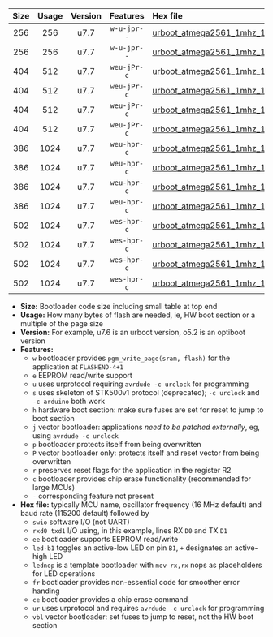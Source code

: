 |Size|Usage|Version|Features|Hex file|
|:-:|:-:|:-:|:-:|:--|
|256|256|u7.7|`w-u-jpr--`|[urboot_atmega2561_1mhz_19200bps_swio_rxd2_txd3_ur_vbl.hex](https://raw.githubusercontent.com/stefanrueger/urboot.hex/main/mcus/atmega2561/fcpu_1mhz/19200_bps/urboot_atmega2561_1mhz_19200bps_swio_rxd2_txd3_ur_vbl.hex)|
|256|256|u7.7|`w-u-jpr--`|[urboot_atmega2561_1mhz_19200bps_swio_rxe0_txe1_ur_vbl.hex](https://raw.githubusercontent.com/stefanrueger/urboot.hex/main/mcus/atmega2561/fcpu_1mhz/19200_bps/urboot_atmega2561_1mhz_19200bps_swio_rxe0_txe1_ur_vbl.hex)|
|404|512|u7.7|`weu-jPr-c`|[urboot_atmega2561_1mhz_19200bps_swio_rxd2_txd3_ee_led+b5_fr_ce_ur_vbl.hex](https://raw.githubusercontent.com/stefanrueger/urboot.hex/main/mcus/atmega2561/fcpu_1mhz/19200_bps/urboot_atmega2561_1mhz_19200bps_swio_rxd2_txd3_ee_led+b5_fr_ce_ur_vbl.hex)|
|404|512|u7.7|`weu-jPr-c`|[urboot_atmega2561_1mhz_19200bps_swio_rxd2_txd3_ee_lednop_fr_ce_ur_vbl.hex](https://raw.githubusercontent.com/stefanrueger/urboot.hex/main/mcus/atmega2561/fcpu_1mhz/19200_bps/urboot_atmega2561_1mhz_19200bps_swio_rxd2_txd3_ee_lednop_fr_ce_ur_vbl.hex)|
|404|512|u7.7|`weu-jPr-c`|[urboot_atmega2561_1mhz_19200bps_swio_rxe0_txe1_ee_led+b5_fr_ce_ur_vbl.hex](https://raw.githubusercontent.com/stefanrueger/urboot.hex/main/mcus/atmega2561/fcpu_1mhz/19200_bps/urboot_atmega2561_1mhz_19200bps_swio_rxe0_txe1_ee_led+b5_fr_ce_ur_vbl.hex)|
|404|512|u7.7|`weu-jPr-c`|[urboot_atmega2561_1mhz_19200bps_swio_rxe0_txe1_ee_lednop_fr_ce_ur_vbl.hex](https://raw.githubusercontent.com/stefanrueger/urboot.hex/main/mcus/atmega2561/fcpu_1mhz/19200_bps/urboot_atmega2561_1mhz_19200bps_swio_rxe0_txe1_ee_lednop_fr_ce_ur_vbl.hex)|
|386|1024|u7.7|`weu-hpr-c`|[urboot_atmega2561_1mhz_19200bps_swio_rxd2_txd3_ee_led+b5_fr_ce_ur.hex](https://raw.githubusercontent.com/stefanrueger/urboot.hex/main/mcus/atmega2561/fcpu_1mhz/19200_bps/urboot_atmega2561_1mhz_19200bps_swio_rxd2_txd3_ee_led+b5_fr_ce_ur.hex)|
|386|1024|u7.7|`weu-hpr-c`|[urboot_atmega2561_1mhz_19200bps_swio_rxd2_txd3_ee_lednop_fr_ce_ur.hex](https://raw.githubusercontent.com/stefanrueger/urboot.hex/main/mcus/atmega2561/fcpu_1mhz/19200_bps/urboot_atmega2561_1mhz_19200bps_swio_rxd2_txd3_ee_lednop_fr_ce_ur.hex)|
|386|1024|u7.7|`weu-hpr-c`|[urboot_atmega2561_1mhz_19200bps_swio_rxe0_txe1_ee_led+b5_fr_ce_ur.hex](https://raw.githubusercontent.com/stefanrueger/urboot.hex/main/mcus/atmega2561/fcpu_1mhz/19200_bps/urboot_atmega2561_1mhz_19200bps_swio_rxe0_txe1_ee_led+b5_fr_ce_ur.hex)|
|386|1024|u7.7|`weu-hpr-c`|[urboot_atmega2561_1mhz_19200bps_swio_rxe0_txe1_ee_lednop_fr_ce_ur.hex](https://raw.githubusercontent.com/stefanrueger/urboot.hex/main/mcus/atmega2561/fcpu_1mhz/19200_bps/urboot_atmega2561_1mhz_19200bps_swio_rxe0_txe1_ee_lednop_fr_ce_ur.hex)|
|502|1024|u7.7|`wes-hpr-c`|[urboot_atmega2561_1mhz_19200bps_swio_rxd2_txd3_ee_led+b5_fr_ce.hex](https://raw.githubusercontent.com/stefanrueger/urboot.hex/main/mcus/atmega2561/fcpu_1mhz/19200_bps/urboot_atmega2561_1mhz_19200bps_swio_rxd2_txd3_ee_led+b5_fr_ce.hex)|
|502|1024|u7.7|`wes-hpr-c`|[urboot_atmega2561_1mhz_19200bps_swio_rxd2_txd3_ee_lednop_fr_ce.hex](https://raw.githubusercontent.com/stefanrueger/urboot.hex/main/mcus/atmega2561/fcpu_1mhz/19200_bps/urboot_atmega2561_1mhz_19200bps_swio_rxd2_txd3_ee_lednop_fr_ce.hex)|
|502|1024|u7.7|`wes-hpr-c`|[urboot_atmega2561_1mhz_19200bps_swio_rxe0_txe1_ee_led+b5_fr_ce.hex](https://raw.githubusercontent.com/stefanrueger/urboot.hex/main/mcus/atmega2561/fcpu_1mhz/19200_bps/urboot_atmega2561_1mhz_19200bps_swio_rxe0_txe1_ee_led+b5_fr_ce.hex)|
|502|1024|u7.7|`wes-hpr-c`|[urboot_atmega2561_1mhz_19200bps_swio_rxe0_txe1_ee_lednop_fr_ce.hex](https://raw.githubusercontent.com/stefanrueger/urboot.hex/main/mcus/atmega2561/fcpu_1mhz/19200_bps/urboot_atmega2561_1mhz_19200bps_swio_rxe0_txe1_ee_lednop_fr_ce.hex)|

- **Size:** Bootloader code size including small table at top end
- **Usage:** How many bytes of flash are needed, ie, HW boot section or a multiple of the page size
- **Version:** For example, u7.6 is an urboot version, o5.2 is an optiboot version
- **Features:**
  + `w` bootloader provides `pgm_write_page(sram, flash)` for the application at `FLASHEND-4+1`
  + `e` EEPROM read/write support
  + `u` uses urprotocol requiring `avrdude -c urclock` for programming
  + `s` uses skeleton of STK500v1 protocol (deprecated); `-c urclock` and `-c arduino` both work
  + `h` hardware boot section: make sure fuses are set for reset to jump to boot section
  + `j` vector bootloader: applications *need to be patched externally*, eg, using `avrdude -c urclock`
  + `p` bootloader protects itself from being overwritten
  + `P` vector bootloader only: protects itself and reset vector from being overwritten
  + `r` preserves reset flags for the application in the register R2
  + `c` bootloader provides chip erase functionality (recommended for large MCUs)
  + `-` corresponding feature not present
- **Hex file:** typically MCU name, oscillator frequency (16 MHz default) and baud rate (115200 default) followed by
  + `swio` software I/O (not UART)
  + `rxd0 txd1` I/O using, in this example, lines RX `D0` and TX `D1`
  + `ee` bootloader supports EEPROM read/write
  + `led-b1` toggles an active-low LED on pin `B1`, `+` designates an active-high LED
  + `lednop` is a template bootloader with `mov rx,rx` nops as placeholders for LED operations
  + `fr` bootloader provides non-essential code for smoother error handing
  + `ce` bootloader provides a chip erase command
  + `ur` uses urprotocol and requires `avrdude -c urclock` for programming
  + `vbl` vector bootloader: set fuses to jump to reset, not the HW boot section
